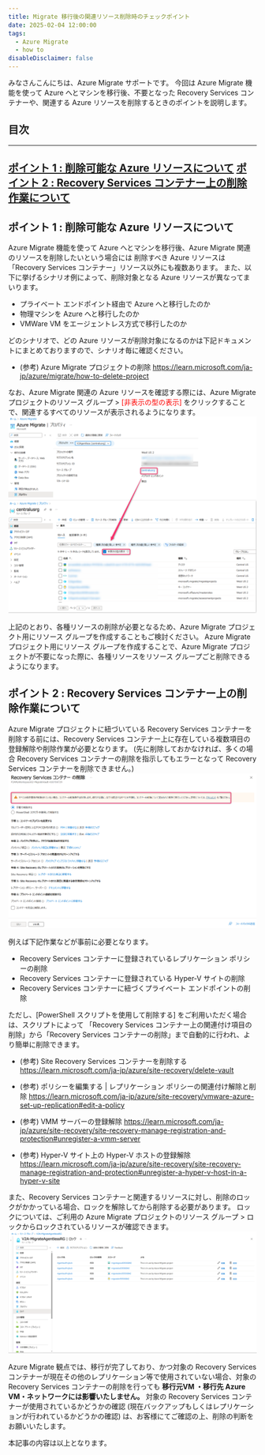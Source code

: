 ```yaml
---
title: Migrate 移行後の関連リソース削除時のチェックポイント
date: 2025-02-04 12:00:00
tags:
  - Azure Migrate
  - how to
disableDisclaimer: false
---
```


<!-- more -->
みなさんこんにちは、Azure Migrate サポートです。
今回は Azure Migrate 機能を使って Azure へとマシンを移行後、不要となった Recovery Services コンテナーや、関連する Azure リソースを削除するときのポイントを説明します。

## 目次
-----------------------------------------------------------
[ポイント 1 : 削除可能な Azure リソースについて](#1)
[ポイント 2 : Recovery Services コンテナー上の削除作業について](#2)
-----------------------------------------------------------

## <a id="1"></a> ポイント 1 : 削除可能な Azure リソースについて
Azure Migrate 機能を使って Azure へとマシンを移行後、Azure Migrate 関連のリソースを削除したいという場合には
削除すべき Azure リソースは「Recovery Services コンテナー」リソース以外にも複数あります。
また、以下に挙げるシナリオ例によって、削除対象となる Azure リソースが異なってまいります。
- プライベート エンドポイント経由で Azure へと移行したのか
- 物理マシンを Azure へと移行したのか
- VMWare VM をエージェントレス方式で移行したのか

どのシナリオで、どの Azure リソースが削除対象になるのかは下記ドキュメントにまとめておりますので、シナリオ毎に確認ください。

- (参考) Azure Migrate プロジェクトの削除
  https://learn.microsoft.com/ja-jp/azure/migrate/how-to-delete-project

なお、Azure Migrate 関連の Azure リソースを確認する際には、Azure Migrate プロジェクトのリソース グループ > <font color="Red">[非表示の型の表示] </font>をクリックすることで、関連するすべてのリソースが表示されるようになります。
![](./howtodeleteRSV/003.png)

上記のとおり、各種リソースの削除が必要となるため、Azure Migrate プロジェクト用にリソース グループを作成することもご検討ください。
Azure Migrate プロジェクト用にリソース グループを作成することで、Azure Migrate プロジェクトが不要になった際に、各種リソースをリソース グループごと削除できるようになります。

## <a id="2"></a> ポイント 2 : Recovery Services コンテナー上の削除作業について
Azure Migrate プロジェクトに紐づいている Recovery Services コンテナーを削除する前には、Recovery Services コンテナー上に存在している複数項目の登録解除や削除作業が必要となります。
(先に削除しておかなければ、多くの場合 Recovery Services コンテナーの削除を指示してもエラーとなって Recovery Services コンテナーを削除できません。)
![](./howtodeleteRSV/001.png)

例えば下記作業などが事前に必要となります。
- Recovery Services コンテナーに登録されているレプリケーション ポリシーの削除
- Recovery Services コンテナーに登録されている Hyper-V サイトの削除
- Recovery Services コンテナーに紐づくプライベート エンドポイントの削除

ただし、[PowerShell スクリプトを使用して削除する] をご利用いただく場合は、スクリプトによって
「Recovery Services コンテナー上の関連付け項目の削除」から「Recovery Services コンテナーの削除」まで自動的に行われ、より簡単に削除できます。 

- (参考) Site Recovery Services コンテナーを削除する
  https://learn.microsoft.com/ja-jp/azure/site-recovery/delete-vault

- (参考) ポリシーを編集する | レプリケーション ポリシーの関連付け解除と削除
  https://learn.microsoft.com/ja-jp/azure/site-recovery/vmware-azure-set-up-replication#edit-a-policy

- (参考) VMM サーバーの登録解除
  https://learn.microsoft.com/ja-jp/azure/site-recovery/site-recovery-manage-registration-and-protection#unregister-a-vmm-server

- (参考) Hyper-V サイト上の Hyper-V ホストの登録解除
  https://learn.microsoft.com/ja-jp/azure/site-recovery/site-recovery-manage-registration-and-protection#unregister-a-hyper-v-host-in-a-hyper-v-site

また、Recovery Services コンテナーと関連するリソースに対し、削除のロックがかかっている場合、ロックを解除してから削除する必要があります。
ロックについては、ご利用の Azure Migrate プロジェクトのリソース グループ > ロックからロックされているリソースが確認できます。
![](./howtodeleteRSV/002.png)


Azure Migrate 観点では、移行が完了しており、かつ対象の Recovery Services コンテナーが現在その他のレプリケーション等で使用されていない場合、対象の Recovery Services コンテナーの削除を行っても **移行元VM ・移行先 Azure VM・ネットワークには影響いたしません。**
対象の Recovery Services コンテナーが使用されているかどうかの確認 (現在バックアップもしくはレプリケーションが行われているかどうかの確認) は、お客様にてご確認の上、削除の判断をお願いいたします。

本記事の内容は以上となります。
